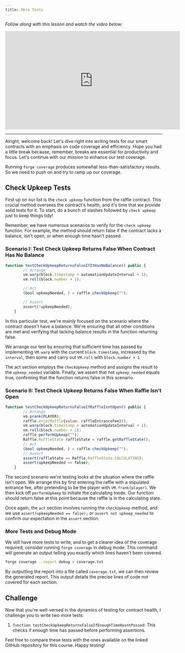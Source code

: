 ```yaml
---
title: More Tests
---
```


_Follow along with this lesson and watch the video below:_

<iframe width="560" height="315" src="https://www.youtube.com/embed/VgkTCfdufBI" title="YouTube video player" frameborder="0" allow="accelerometer; autoplay; clipboard-write; encrypted-media; gyroscope; picture-in-picture; web-share" allowfullscreen></iframe>

---

Alright, welcome back! Let's dive right into writing tests for our smart contracts with an emphasis on code coverage and efficiency. Hope you had a little break because, remember, breaks are essential for productivity and focus. Let's continue with our mission to enhance our test coverage.

Running `forge coverage` produces somewhat less-than-satisfactory results. So we need to push on and try to ramp up our coverage.

## Check Upkeep Tests

First up on our list is the `check upkeep` function from the raffle contract. This crucial method oversees the contract's health, and it's time that we provide solid tests for it. To start, do a bunch of slashes followed by `check upkeep` just to keep things tidy!

Remember, we have numerous scenarios to verify for the `check upkeep` function. For example, the method should return false if the contract lacks a balance, isn't open, or when enough time hasn't passed.

### Scenario I: Test Check Upkeep Returns False When Contract Has No Balance

```js
function testCheckUpkeepReturnsFalseIfItHasNoBalance() public {
        // Arrange
        vm.warp(block.timestamp + automationUpdateInterval + 1);
        vm.roll(block.number + 1);

        // Act
        (bool upkeepNeeded, ) = raffle.checkUpkeep("");

        // Assert
        assert(!upkeepNeeded);
    }
```

In this particular test, we're mainly focused on the scenario where the contract doesn't have a balance. We're ensuring that all other conditions are met and verifying that lacking balance results in the function returning false.

We arrange our test by ensuring that sufficient time has passed by implementing `VM.warp` with the current `block.timestamp`, increased by the `interval`, then some and carry out `VM.roll` with `block.number + 1`.

The act section employs the `checkUpkeep` method and assigns the result to the `upkeep_needed` variable. Finally, we assert that not `upkeep_needed` equals true, confirming that the function returns false in this scenario.

### Scenario II: Test Check Upkeep Returns False When Raffle Isn't Open

```js
function testCheckUpkeepReturnsFalseIfRaffleIsntOpen() public {
        // Arrange
        vm.prank(PLAYER);
        raffle.enterRaffle{value: raffleEntranceFee}();
        vm.warp(block.timestamp + automationUpdateInterval + 1);
        vm.roll(block.number + 1);
        raffle.performUpkeep("");
        Raffle.RaffleState raffleState = raffle.getRaffleState();
        // Act
        (bool upkeepNeeded, ) = raffle.checkUpkeep("");
        // Assert
        assert(raffleState == Raffle.RaffleState.CALCULATING);
        assert(upkeepNeeded == false);
    }
```

The second scenario we're testing looks at the situation where the raffle isn't open. We arrange this by first entering the raffle with a stipulated entrance fee, after pretending to be the player with `VM.frank(player)`. We then kick off `performUpkeep` to initiate the calculating mode. Our function should return false at this point because the raffle is in the calculating state.

Once again, the `act` section involves running the `checkUpkeep` method, and we use `assert(upkeepNeeded == false);` or `assert not upkeep_needed` to confirm our expectation in the `assert` section.

### More Tests and Debug Mode

We still have more tests to write, and to get a clearer idea of the coverage required; consider running `forge coverage` in debug mode. This command will generate an output telling you exactly which lines haven't been covered.

```bash
forge coverage --report debug > coverage.txt


```

By outputting the report into a file called `coverage.txt`, we can then review the generated report. This output details the precise lines of code not covered for each section.

## Challenge

Now that you're well-versed in the dynamics of testing for contract health, I challenge you to write two more tests:

1. `function testCheckUpkeepReturnsFalseIfEnoughTimeHasntPassed`: This checks if enough time has passed before performing assertions.

Feel free to compare these tests with the ones available on the linked GitHub repository for this course. Happy testing!
